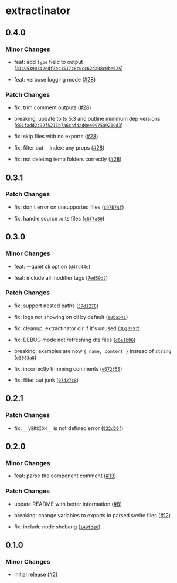 # extractinator

## 0.4.0

### Minor Changes

-   feat: add `type` field to output ([`31495390342edf3ec1517c8c0cc62da08c0be625`](https://github.com/ghostdevv/extractinator/commit/31495390342edf3ec1517c8c0cc62da08c0be625))

-   feat: verbose logging mode ([#28](https://github.com/ghostdevv/extractinator/pull/28))

### Patch Changes

-   fix: trim comment outputs ([#28](https://github.com/ghostdevv/extractinator/pull/28))

-   breaking: update to ts 5.3 and outline minimum dep versions ([`d01fadd2c92f5211b7a6caf4ad0ee0975a9209d3`](https://github.com/ghostdevv/extractinator/commit/d01fadd2c92f5211b7a6caf4ad0ee0975a9209d3))

-   fix: skip files with no exports ([#28](https://github.com/ghostdevv/extractinator/pull/28))

-   fix: filter out \_\_index: any props ([#28](https://github.com/ghostdevv/extractinator/pull/28))

-   fix: not deleting temp folders correctly ([#28](https://github.com/ghostdevv/extractinator/pull/28))

## 0.3.1

### Patch Changes

-   fix: don't error on unsupported files ([`c97b74f`](https://github.com/ghostdevv/extractinator/commit/c97b74f4303a784b688465e2b9521bdd60af6448))

-   fix: handle source .d.ts files ([`c8f7a50`](https://github.com/ghostdevv/extractinator/commit/c8f7a5007ed6afc6526fd3e881b7545612b8acb2))

## 0.3.0

### Minor Changes

-   feat: --quiet cli option ([`d4fd44e`](https://github.com/ghostdevv/extractinator/commit/d4fd44e1cb143d747fb201c9b663372a944def0c))

-   feat: include all modifier tags ([`7ed59d2`](https://github.com/ghostdevv/extractinator/commit/7ed59d2da76f4da8b6f0ff58255c04d029281f34))

### Patch Changes

-   fix: support nested paths ([`57d1270`](https://github.com/ghostdevv/extractinator/commit/57d1270122078b9a461496eec19507e0e75d5c37))

-   fix: logs not showing on cli by default ([`e0ba541`](https://github.com/ghostdevv/extractinator/commit/e0ba541b33b40b82d13d22c8d4dfb8aae689cca9))

-   fix: cleanup .extractinator dir if it's unused ([`3b23557`](https://github.com/ghostdevv/extractinator/commit/3b235577c9a2b8b40e753ab129f351372c580a22))

-   fix: DEBUG mode not refreshing dts files ([`c6a1b86`](https://github.com/ghostdevv/extractinator/commit/c6a1b864c8c4bb11501e36e5b4c2a01af0b439e2))

-   breaking: examples are now `{ name, content }` instead of `string` ([`e3083a8`](https://github.com/ghostdevv/extractinator/commit/e3083a87673554b682d802ac4e2a3e24e4e7921d))

-   fix: incorrectly trimming comments ([`e672f55`](https://github.com/ghostdevv/extractinator/commit/e672f55f53254c0cbedac0f903d249ac4260bd5a))

-   fix: filter out junk ([`07d27c8`](https://github.com/ghostdevv/extractinator/commit/07d27c808374162e0710aca74bb15f2ee3c5b2af))

## 0.2.1

### Patch Changes

-   fix: `__VERSION__` is not defined error ([`922d20f`](https://github.com/ghostdevv/extractinator/commit/922d20f206bb437a25ce01fbb7e00c7795497a30))

## 0.2.0

### Minor Changes

-   feat: parse the component comment ([#13](https://github.com/ghostdevv/extractinator/pull/13))

### Patch Changes

-   update README with better information ([#8](https://github.com/ghostdevv/extractinator/pull/8))

-   breaking: change variables to exports in parsed svelte files ([#12](https://github.com/ghostdevv/extractinator/pull/12))

-   fix: include node shebang ([`149fde0`](https://github.com/ghostdevv/extractinator/commit/149fde051d4bece287e7b11d15ff91b4c95de146))

## 0.1.0

### Minor Changes

-   initial release ([#2](https://github.com/ghostdevv/extractinator/pull/2))
